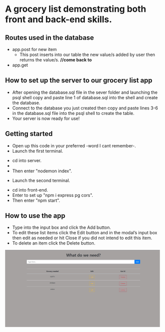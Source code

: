 # A grocery list demonstrating both front and back-end skills.

## Routes used in the database
* app.post for new item
  - This post inserts into our table the new value/s added by user then returns the value/s. **//come back to**
*  app.get 

## How to set up the server to our grocery list app
* After opening the database.sql file in the sever folder and launching the psql shell copy and paste line 1 of database.sql into the shell and create the database.
* Connect to the database you just created then copy and paste lines 3-6 in the database.sql file into the psql shell to create the table.
* Your server is now ready for use!

## Getting started
* Open up this code in your preferred -word I cant remember-.
* Launch the first terminal.
 - cd into server.
 -
 - Then enter "nodemon index".
 
* Launch the second terminal.
 - cd into front-end.
 - Enter to set up "npm i express pg cors".
 - Then enter "npm start".
 
## How to use the app
* Type into the input box and click the Add button.
* To edit these list items click the Edit button and in the modal’s input box then edit as needed or hit Close if you did not intend to edit this item.
* To delete an item click the Delete button.

![grocery](./images/GroceryScreenshot.png)
